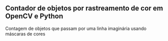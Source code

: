 ## Contador de objetos por rastreamento de cor em OpenCV e Python
Contagem de objetos que passam por uma linha imaginária usando máscaras de cores
